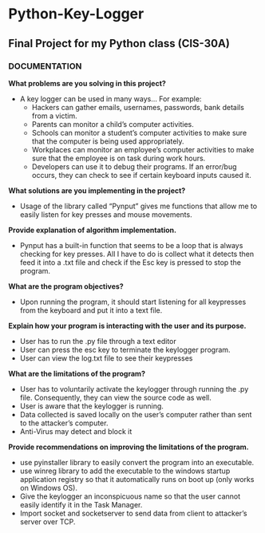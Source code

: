 # Python-Key-Logger
## Final Project for my Python class (CIS-30A)
### DOCUMENTATION

**What problems are you solving in this project?**
* A key logger can be used in many ways… For example:
  - Hackers can gather emails, usernames, passwords, bank details from a victim.
  - Parents can monitor a child’s computer activities.
  - Schools can monitor a student’s computer activities to make sure that the computer is being used appropriately.
  - Workplaces can monitor an employee’s computer activities to make sure that the employee is on task during work hours. 
  - Developers can use it to debug their programs. If an error/bug occurs, they can check to see if certain keyboard inputs caused it.

**What solutions are you implementing in the project?**
- Usage of the library called “Pynput” gives me functions that allow me to easily listen for key presses and mouse movements.

**Provide explanation of algorithm implementation.**
- Pynput has a built-in function that seems to be a loop that is always checking for key presses. All I have to do is collect what it detects then feed it into a .txt file and check if the Esc key is pressed to stop the program.

**What are the program objectives?**
- Upon running the program, it should start listening for all keypresses from the keyboard and put it into a text file.

**Explain how your program is interacting with the user and its purpose.**
- User has to run the .py file through a text editor
- User can press the esc key to terminate the keylogger program.
- User can view the log.txt file to see their keypresses

**What are the limitations of the program?**
- User has to voluntarily activate the keylogger through running the .py file. Consequently, they can view the source code as well.
- User is aware that the keylogger is running.
- Data collected is saved locally on the user’s computer rather than sent to the attacker’s computer.
- Anti-Virus may detect and block it 

**Provide recommendations on improving the limitations of the program.**
- use pyinstaller library to easily convert the program into an executable.
- use winreg library to add the executable to the windows startup application registry so that it automatically runs on boot up (only works on Windows OS).
- Give the keylogger an inconspicuous name so that the user cannot easily identify it in the Task Manager.
- Import socket and socketserver to send data from client to attacker’s server over TCP.
